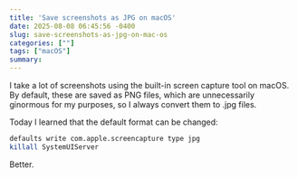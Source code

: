 ```yaml
---
title: 'Save screenshots as JPG on macOS'
date: 2025-08-08 06:45:56 -0400
slug: save-screenshots-as-jpg-on-mac-os
categories: [""]
tags: ["macOS"]
summary: 
---
```


I take a lot of screenshots using the built-in screen capture tool on macOS. By default, these are saved as PNG files, which are unnecessarily ginormous for my purposes, so I always convert them to .jpg files.

Today I learned that the default format can be changed:

```sh
defaults write com.apple.screencapture type jpg
killall SystemUIServer
```

Better.
